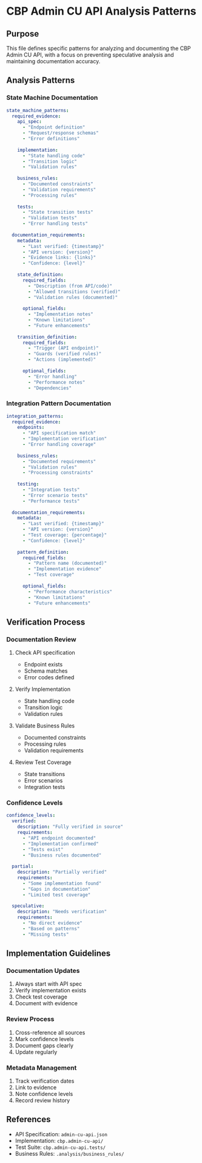 # CBP Admin CU API Analysis Patterns

## Purpose
This file defines specific patterns for analyzing and documenting the CBP Admin CU API, with a focus on preventing speculative analysis and maintaining documentation accuracy.

## Analysis Patterns
### State Machine Documentation
```yaml
state_machine_patterns:
  required_evidence:
    api_spec:
      - "Endpoint definition"
      - "Request/response schemas"
      - "Error definitions"
    
    implementation:
      - "State handling code"
      - "Transition logic"
      - "Validation rules"
    
    business_rules:
      - "Documented constraints"
      - "Validation requirements"
      - "Processing rules"
    
    tests:
      - "State transition tests"
      - "Validation tests"
      - "Error handling tests"
  
  documentation_requirements:
    metadata:
      - "Last verified: {timestamp}"
      - "API version: {version}"
      - "Evidence links: {links}"
      - "Confidence: {level}"
    
    state_definition:
      required_fields:
        - "Description (from API/code)"
        - "Allowed transitions (verified)"
        - "Validation rules (documented)"
      
      optional_fields:
        - "Implementation notes"
        - "Known limitations"
        - "Future enhancements"
    
    transition_definition:
      required_fields:
        - "Trigger (API endpoint)"
        - "Guards (verified rules)"
        - "Actions (implemented)"
      
      optional_fields:
        - "Error handling"
        - "Performance notes"
        - "Dependencies"
```

### Integration Pattern Documentation
```yaml
integration_patterns:
  required_evidence:
    endpoints:
      - "API specification match"
      - "Implementation verification"
      - "Error handling coverage"
    
    business_rules:
      - "Documented requirements"
      - "Validation rules"
      - "Processing constraints"
    
    testing:
      - "Integration tests"
      - "Error scenario tests"
      - "Performance tests"
  
  documentation_requirements:
    metadata:
      - "Last verified: {timestamp}"
      - "API version: {version}"
      - "Test coverage: {percentage}"
      - "Confidence: {level}"
    
    pattern_definition:
      required_fields:
        - "Pattern name (documented)"
        - "Implementation evidence"
        - "Test coverage"
      
      optional_fields:
        - "Performance characteristics"
        - "Known limitations"
        - "Future enhancements"
```

## Verification Process
### Documentation Review
1. Check API specification
   - Endpoint exists
   - Schema matches
   - Error codes defined

2. Verify Implementation
   - State handling code
   - Transition logic
   - Validation rules

3. Validate Business Rules
   - Documented constraints
   - Processing rules
   - Validation requirements

4. Review Test Coverage
   - State transitions
   - Error scenarios
   - Integration tests

### Confidence Levels
```yaml
confidence_levels:
  verified:
    description: "Fully verified in source"
    requirements:
      - "API endpoint documented"
      - "Implementation confirmed"
      - "Tests exist"
      - "Business rules documented"
  
  partial:
    description: "Partially verified"
    requirements:
      - "Some implementation found"
      - "Gaps in documentation"
      - "Limited test coverage"
  
  speculative:
    description: "Needs verification"
    requirements:
      - "No direct evidence"
      - "Based on patterns"
      - "Missing tests"
```

## Implementation Guidelines
### Documentation Updates
1. Always start with API spec
2. Verify implementation exists
3. Check test coverage
4. Document with evidence

### Review Process
1. Cross-reference all sources
2. Mark confidence levels
3. Document gaps clearly
4. Update regularly

### Metadata Management
1. Track verification dates
2. Link to evidence
3. Note confidence levels
4. Record review history

## References
- API Specification: `admin-cu-api.json`
- Implementation: `cbp.admin-cu-api/`
- Test Suite: `cbp.admin-cu-api.tests/`
- Business Rules: `.analysis/business_rules/`
